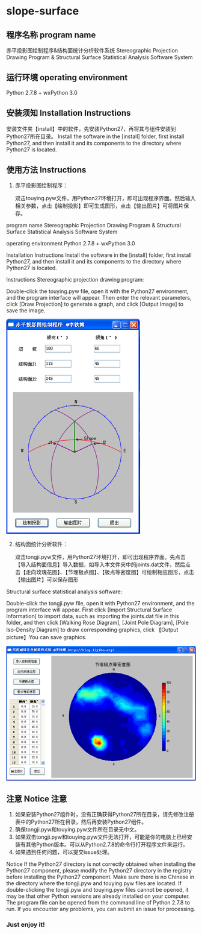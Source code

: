 # slope-surface

## 程序名称 program name

赤平投影图绘制程序&结构面统计分析软件系统
Stereographic Projection Drawing Program & Structural Surface Statistical Analysis Software System

## 运行环境 operating environment

Python 2.7.8 + wxPython 3.0

## 安装须知 Installation Instructions

安装文件夹【install】中的软件，先安装Python27，再将其与组件安装到Python27所在目录。
Install the software in the [install] folder, first install Python27, and then install it and its components to the directory where Python27 is located.


## 使用方法 Instructions

1. 赤平投影图绘制程序：

	双击touying.pyw文件，用Python27环境打开，即可出现程序界面。然后输入相关参数，点击【绘制投影】即可生成图形，点击【输出图片】可将图片保存。

program name
Stereographic Projection Drawing Program & Structural Surface Statistical Analysis Software System

operating environment
Python 2.7.8 + wxPython 3.0

Installation Instructions
Install the software in the [install] folder, first install Python27, and then install it and its components to the directory where Python27 is located.

Instructions
Stereographic projection drawing program:

Double-click the touying.pyw file, open it with the Python27 environment, and the program interface will appear. Then enter the relevant parameters, click [Draw Projection] to generate a graph, and click [Output Image] to save the image.


![赤平投影图绘制程序](https://raw.githubusercontent.com/Yibo-Li/slope-surface/master/%E8%B5%A4%E5%B9%B3%E6%8A%95%E5%BD%B1%E5%9B%BE%E7%BB%98%E5%88%B6%E8%BD%AF%E4%BB%B6.png)

2. 结构面统计分析软件：

	双击tongji.pyw文件，用Python27环境打开，即可出现程序界面。先点击【导入结构面信息】导入数据，如导入本文件夹中的joints.dat文件，然后点击【走向玫瑰花图】、【节理极点图】、【极点等密度图】可绘制相应图形，点击【输出图片】可以保存图形

Structural surface statistical analysis software:

Double-click the tongji.pyw file, open it with Python27 environment, and the program interface will appear. First click [Import Structural Surface Information] to import data, such as importing the joints.dat file in this folder, and then click [Walking Rose Diagram], [Joint Pole Diagram], [Pole Iso-Density Diagram] to draw corresponding graphics, click 【Output picture】You can save graphics.

![结构面统计分析软件](https://raw.githubusercontent.com/Yibo-Li/slope-surface/master/%E7%BB%93%E6%9E%84%E9%9D%A2%E7%BB%9F%E8%AE%A1%E5%88%86%E6%9E%90%E8%BD%AF%E4%BB%B6.png)

## 注意 Notice 注意
1. 如果安装Python27组件时，没有正确获得Python27所在目录，请先修改注册表中的Python27所在目录，然后再安装Python27组件。
2. 确保tongji.pyw和touying.pyw文件所在目录无中文。
3. 如果双击tongji.pyw和touying.pyw文件无法打开，可能是你的电脑上已经安装有其他Python版本。可以从Python2.7.8的命令行打开程序文件来运行。
4. 如果遇到任何问题，可以提交issue处理。

Notice
If the Python27 directory is not correctly obtained when installing the Python27 component, please modify the Python27 directory in the registry before installing the Python27 component.
Make sure there is no Chinese in the directory where the tongji.pyw and touying.pyw files are located.
If double-clicking the tongji.pyw and touying.pyw files cannot be opened, it may be that other Python versions are already installed on your computer. The program file can be opened from the command line of Python 2.7.8 to run.
If you encounter any problems, you can submit an issue for processing.

### Just enjoy it!
